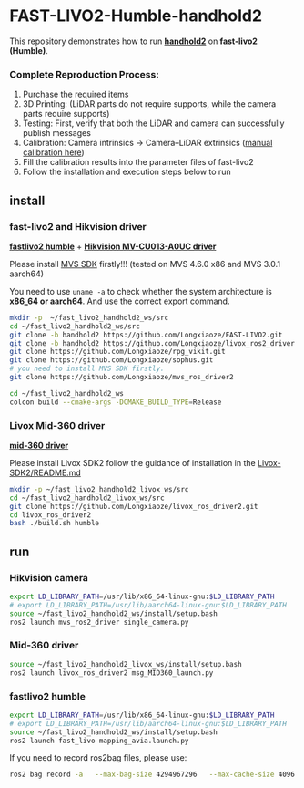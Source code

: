 # FAST-LIVO2-Humble-handhold2
This repository demonstrates how to run **[handhold2](https://github.com/hku-mars/LIV_handhold_2)** on **fast-livo2 (Humble)**.

### Complete Reproduction Process:
1. Purchase the required items  
2. 3D Printing: (LiDAR parts do not require supports, while the camera parts require supports)  
3. Testing: First, verify that both the LiDAR and camera can successfully publish messages  
4. Calibration: Camera intrinsics → Camera–LiDAR extrinsics ([manual calibration here](https://github.com/Longxiaoze/mvs_ros_driver2/tree/main/scripts))  
5. Fill the calibration results into the parameter files of fast-livo2  
6. Follow the installation and execution steps below to run

## install 

### fast-livo2 and Hikvision driver
**[fastlivo2 humble](https://github.com/Longxiaoze/FAST-LIVO2/tree/handhold2)** + **[Hikvision MV-CU013-A0UC driver](https://github.com/Longxiaoze/mvs_ros_driver2)**

Please install [MVS SDK](https://www.hikrobotics.com/en/machinevision/service/download/) firstly!!! (tested on MVS 4.6.0 x86 and MVS 3.0.1 aarch64)

You need to use `uname -a` to check whether the system architecture is **x86_64 or aarch64**. And use the correct export command.

``` bash
mkdir -p  ~/fast_livo2_handhold2_ws/src
cd ~/fast_livo2_handhold2_ws/src
git clone -b handhold2 https://github.com/Longxiaoze/FAST-LIVO2.git
git clone -b handhold2 https://github.com/Longxiaoze/livox_ros2_driver.git
git clone https://github.com/Longxiaoze/rpg_vikit.git
git clone https://github.com/Longxiaoze/sophus.git
# you need to install MVS SDK firstly.
git clone https://github.com/Longxiaoze/mvs_ros_driver2

cd ~/fast_livo2_handhold2_ws
colcon build --cmake-args -DCMAKE_BUILD_TYPE=Release
```

### Livox Mid-360 driver
**[mid-360 driver](https://github.com/Longxiaoze/livox_ros_driver2)** 

Please install Livox SDK2 follow the guidance of installation in the [Livox-SDK2/README.md](https://github.com/Livox-SDK/Livox-SDK2/blob/master/README.md)
``` bash
mkdir -p ~/fast_livo2_handhold2_livox_ws/src
cd ~/fast_livo2_handhold2_livox_ws/src
git clone https://github.com/Longxiaoze/livox_ros_driver2.git
cd livox_ros_driver2
bash ./build.sh humble
```


## run
### Hikvision camera
``` bash
export LD_LIBRARY_PATH=/usr/lib/x86_64-linux-gnu:$LD_LIBRARY_PATH
# export LD_LIBRARY_PATH=/usr/lib/aarch64-linux-gnu:$LD_LIBRARY_PATH
source ~/fast_livo2_handhold2_ws/install/setup.bash
ros2 launch mvs_ros2_driver single_camera.py
```

### Mid-360 driver
``` bash
source ~/fast_livo2_handhold2_livox_ws/install/setup.bash
ros2 launch livox_ros_driver2 msg_MID360_launch.py
```

### fastlivo2 humble
``` bash
export LD_LIBRARY_PATH=/usr/lib/x86_64-linux-gnu:$LD_LIBRARY_PATH
# export LD_LIBRARY_PATH=/usr/lib/aarch64-linux-gnu:$LD_LIBRARY_PATH
source ~/fast_livo2_handhold2_ws/install/setup.bash
ros2 launch fast_livo mapping_avia.launch.py
```


If you need to record ros2bag files, please use:
``` bash
ros2 bag record -a   --max-bag-size 4294967296   --max-cache-size 4096   -o path/to/yourbag
```
